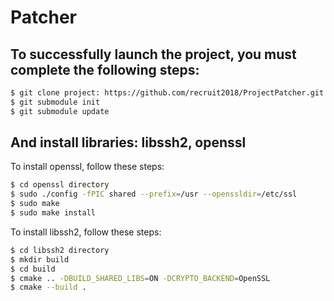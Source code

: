 # Patcher

## To successfully launch the project, you must complete the following steps:
```sh
$ git clone project: https://github.com/recruit2018/ProjectPatcher.git
$ git submodule init 
$ git submodule update
```
## And install libraries: libssh2, openssl

To install openssl, follow these steps:
```sh
$ cd openssl directory
$ sudo ./config -fPIC shared --prefix=/usr --openssldir=/etc/ssl
$ sudo make
$ sudo make install
```

To install libssh2, follow these steps:
```sh
$ cd libssh2 directory
$ mkdir build
$ cd build
$ cmake .. -DBUILD_SHARED_LIBS=ON -DCRYPTO_BACKEND=OpenSSL
$ cmake --build .
```


